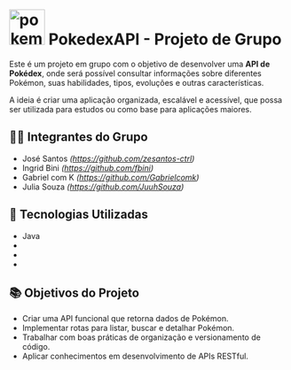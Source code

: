 # <img width="64" height="64" alt="pokemon-go" src="https://github.com/user-attachments/assets/4777e30b-b928-44eb-8b4e-827a238a0917" /> PokedexAPI - Projeto de Grupo


Este é um projeto em grupo com o objetivo de desenvolver uma **API de Pokédex**, onde será possível consultar informações sobre diferentes Pokémon, suas habilidades, tipos, evoluções e outras características.

A ideia é criar uma aplicação organizada, escalável e acessível, que possa ser utilizada para estudos ou como base para aplicações maiores.

## 👨‍💻 Integrantes do Grupo

- José Santos *(https://github.com/zesantos-ctrl)*
- Ingrid Bini *(https://github.com/fbini)*
- Gabriel com K *(https://github.com/Gabrielcomk)*
- Julia Souza *(https://github.com/JuuhSouza)*

## 🚀 Tecnologias Utilizadas

- Java 
- 
-
-

## 📚 Objetivos do Projeto

- Criar uma API funcional que retorna dados de Pokémon.
- Implementar rotas para listar, buscar e detalhar Pokémon.
- Trabalhar com boas práticas de organização e versionamento de código.
- Aplicar conhecimentos em desenvolvimento de APIs RESTful.
